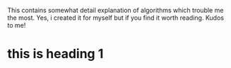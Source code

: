 This contains somewhat detail explanation of algorithms which trouble me the most. 
Yes, i created it for myself but if you find it worth reading. Kudos to me! 

# this is heading 1
